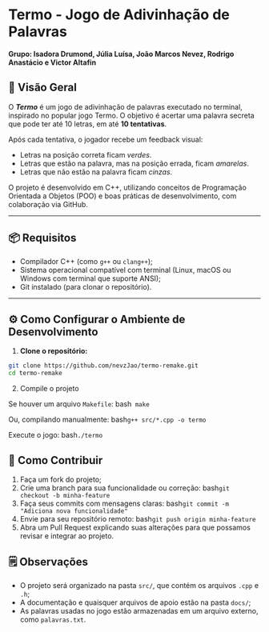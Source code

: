 # Termo - Jogo de Adivinhação de Palavras
**Grupo: Isadora Drumond, Júlia Luísa, João Marcos Nevez, Rodrigo Anastácio e Victor Altafin**

## 🎯 Visão Geral

O ***Termo*** é um jogo de adivinhação de palavras executado no terminal, inspirado no popular jogo Termo. O objetivo é acertar uma palavra secreta que pode ter até 10 letras, em até **10 tentativas**.

Após cada tentativa, o jogador recebe um feedback visual:
- Letras na posição correta ficam *verdes*.
- Letras que estão na palavra, mas na posição errada, ficam *amarelas*.
- Letras que não estão na palavra ficam *cinzas*.

O projeto é desenvolvido em C++, utilizando conceitos de Programação Orientada a Objetos (POO) e boas práticas de desenvolvimento, com colaboração via GitHub.

---

## 📦 Requisitos

- Compilador C++ (como `g++` ou `clang++`);
- Sistema operacional compatível com terminal (Linux, macOS ou Windows com terminal que suporte ANSI);
- Git instalado (para clonar o repositório).

---

## ⚙️ Como Configurar o Ambiente de Desenvolvimento

1. **Clone o repositório:**

```bash
git clone https://github.com/nevzJao/termo-remake.git
cd termo-remake
```
2. Compile o projeto

Se houver um arquivo `Makefile`:
bash```
make```

Ou, compilando manualmente:
bash```g++ src/*.cpp -o termo```

Execute o jogo:
bash```./termo```


## 🤝 Como Contribuir

1. Faça um fork do projeto;
2. Crie uma branch para sua funcionalidade ou correção:
   bash```git checkout -b minha-feature```
3. Faça seus commits com mensagens claras:
   bash```git commit -m "Adiciona nova funcionalidade"```
4. Envie para seu repositório remoto:
   bash```git push origin minha-feature```
5. Abra um Pull Request explicando suas alterações para que possamos revisar e integrar ao projeto.


## 🗒️ Observações

- O projeto será organizado na pasta `src/`, que contém os arquivos `.cpp` e `.h`;
- A documentação e quaisquer arquivos de apoio estão na pasta `docs/`;
- As palavras usadas no jogo estão armazenadas em um arquivo externo, como `palavras.txt`.
